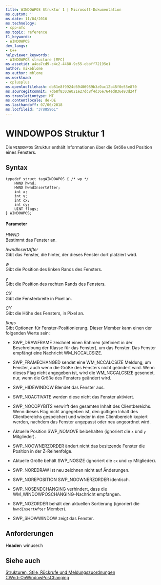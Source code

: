 ```yaml
---
title: WINDOWPOS Struktur 1 | Microsoft-Dokumentation
ms.custom: ''
ms.date: 11/04/2016
ms.technology:
- cpp-mfc
ms.topic: reference
f1_keywords:
- WINDOWPOS
dev_langs:
- C++
helpviewer_keywords:
- WINDOWPOS structure [MFC]
ms.assetid: a4ea7cd9-c4c2-4480-9c55-cbbff72195e1
author: mikeblome
ms.author: mblome
ms.workload:
- cplusplus
ms.openlocfilehash: db51e8f9924d69406989b3a9ac12b45f0e55e870
ms.sourcegitcommit: 7d68f8303e021e27dc8f4d36e764ed836e93d24f
ms.translationtype: MT
ms.contentlocale: de-DE
ms.lasthandoff: 07/06/2018
ms.locfileid: "37885961"
---
```

# <a name="windowpos-structure1"></a>WINDOWPOS Struktur 1
Die `WINDOWPOS` Struktur enthält Informationen über die Größe und Position eines Fensters.  
  
## <a name="syntax"></a>Syntax  
  
```  
typedef struct tagWINDOWPOS { /* wp */  
    HWND hwnd;  
    HWND hwndInsertAfter;  
    int x;  
    int y;  
    int cx;  
    int cy;  
    UINT flags;  
} WINDOWPOS;  
```  
  
#### <a name="parameters"></a>Parameter  
 *HWND*  
 Bestimmt das Fenster an.  
  
 *hwndInsertAfter*  
 Gibt das Fenster, die hinter, der dieses Fenster dort platziert wird.  
  
 *w*  
 Gibt die Position des linken Rands des Fensters.  
  
 *y*  
 Gibt die Position des rechten Rands des Fensters.  
  
 *CX*  
 Gibt die Fensterbreite in Pixel an.  
  
 *CY*  
 Gibt die Höhe des Fensters, in Pixel an.  
  
 *flags*  
 Gibt Optionen für Fenster-Positionierung. Dieser Member kann einen der folgenden Werte sein:  
  
- SWP_DRAWFRAME zeichnet einen Rahmen (definiert in der Beschreibung der Klasse für das Fenster), um das Fenster. Das Fenster empfängt eine Nachricht WM_NCCALCSIZE.  
  
- SWP_FRAMECHANGED sendet eine WM_NCCALCSIZE Meldung, um Fenster, auch wenn die Größe des Fensters nicht geändert wird. Wenn dieses Flag nicht angegeben ist, wird die WM_NCCALCSIZE gesendet, nur, wenn die Größe des Fensters geändert wird.  
  
- SWP_HIDEWINDOW Blendet das Fenster aus.  
  
- SWP_NOACTIVATE werden diese nicht das Fenster aktiviert.  
  
- SWP_NOCOPYBITS verwirft den gesamten Inhalt des Clientbereichs. Wenn dieses Flag nicht angegeben ist, den gültigen Inhalt des Clientbereichs gespeichert und wieder in den Clientbereich kopiert werden, nachdem das Fenster angepasst oder neu angeordnet wird.  
  
- Aktuelle Position SWP_NOMOVE beibehalten (ignoriert die `x` und `y` Mitglieder).  
  
- SWP_NOOWNERZORDER ändert nicht das besitzende Fenster die Position in der Z-Reihenfolge.  
  
- Aktuelle Größe behält SWP_NOSIZE (ignoriert die `cx` und `cy` Mitglieder).  
  
- SWP_NOREDRAW ist neu zeichnen nicht auf Änderungen.  
  
- SWP_NOREPOSITION SWP_NOOWNERZORDER identisch.  
  
- SWP_NOSENDCHANGING verhindert, dass die WM_WINDOWPOSCHANGING-Nachricht empfangen.  
  
- SWP_NOZORDER behält den aktuellen Sortierung (ignoriert die `hwndInsertAfter` Member).  
  
- SWP_SHOWWINDOW zeigt das Fenster.  
  
## <a name="requirements"></a>Anforderungen  
 **Header:** winuser.h  
  
## <a name="see-also"></a>Siehe auch  
 [Strukturen, Stile, Rückrufe und Meldungszuordnungen](../../mfc/reference/structures-styles-callbacks-and-message-maps.md)   
 [CWnd::OnWindowPosChanging](../../mfc/reference/cwnd-class.md#onwindowposchanging)


